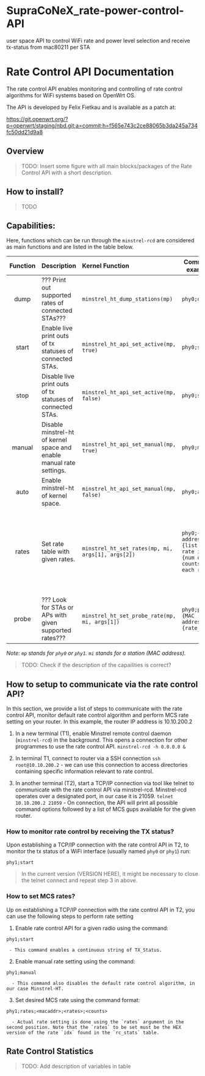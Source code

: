 # SupraCoNeX_rate-power-control-API
user space API to control WiFi rate and power level selection and receive tx-status from mac80211 per STA

# Rate Control API Documentation 

The rate control API enables monitoring and controlling of rate control algorithms for WiFi systems based on OpenWrt OS. 

The API is developed by Felix Fietkau and is available as a patch at:

https://git.openwrt.org/?p=openwrt/staging/nbd.git;a=commit;h=f565e743c2ce88065b3da245a734fc50dd21d9a8


## Overview
> TODO: Insert some figure with all main blocks/packages of the Rate Control API with a short description.


## How to install?
> TODO

## Capabilities:

Here, functions which can be run through the `minstrel-rcd` are considered as main functions and are listed in the table below.

|Function|Description|Kernel Function|Command example|Additional Information|
|:------:|:----------|:--------------|---------------|----------------------|
|dump    |??? Print out supported rates of connected STAs???|`minstrel_ht_dump_stations(mp)`|`phy0;dump`||
|start   |Enable live print outs of tx statuses of connected STAs.|`minstrel_ht_api_set_active(mp, true)`|`phy0;start`||
|stop    |Disable live print outs of tx statuses of connected STAs.|`minstrel_ht_api_set_active(mp, false)`|`phy0;stop`||
|manual  |Disable minstrel-ht of kernel space and enable manual rate settings.|`minstrel_ht_api_set_manual(mp, true)`|`phy0;manual`||
|auto    |Enable minstrel-ht of kernel space.|`minstrel_ht_api_set_manual(mp, false)`|`phy0;auto`||
|rates   |Set rate table with given rates.|`minstrel_ht_set_rates(mp, mi, args[1], args[2])`|`phy0;{MAC address};{list of rate idxs};{num of counts for each rate}`|`args[1]` = list of rates seperated by `,` and `args[2]` = list of number of tries for a rate until choosing next rate.|
|probe   |??? Look for STAs or APs with given supported rates???|`minstrel_ht_set_probe_rate(mp, mi, args[1])`|`phy0;probe;{MAC address};{rate_idx}`|`args[1]` = list of rates supported by STA or AP???|

_Note: `mp` stands for `phy0` or `phy1`. `mi` stands for a station (MAC address)._

> TODO: Check if the description of the capailities is correct?

## How to setup to communicate via the rate control API?

In this section, we provide a list of steps to communicate with the rate control API, monitor default rate control algorithm and perform MCS rate setting on your router. In this example, the router IP address is 10.10.200.2

  1. In a new terminal (T1), enable Minstrel remote control daemon (`minstrel-rcd`) in the background. This opens a connection for other programmes to use the rate control API.
    ```
    minstrel-rcd -h 0.0.0.0 &
    ```
    
  2. In terminal T1, connect to router via a SSH connection
    ```
    ssh root@10.10.200.2
    ```
    - we can use this connection to access directories containing specific information relevant to rate control.
  
  3. In another terminal (T2), start a TCP/IP connection via tool like telnet to communicate with the rate control API via minstrel-rcd. Minstrel-rcd operates over a designated port, in our case it is 21059.
    ```
    telnet 10.10.200.2 21059
    ```
    - On connection, the API will print all possible command options followed by a list of MCS gups available for the given router. 

### How to monitor rate control by receiving the TX status?

Upon establishing a TCP/IP connection with the rate control API in T2, to monitor the tx status of a WiFi interface (usually named `phy0` or `phy1`) run:
  ```
  phy1;start
  ```
  > In the current version (VERSION HERE), it might be necessary to close the telnet connect and repeat step 3 in above.

### How to set MCS rates?

Up on establishing a TCP/IP connection with the rate control API in T2, you can use the following steps to perform rate setting
  
  1. Enable rate control API for a given radio using the command:
  ```
  phy1;start
  ```
     - This command enables a continuous string of TX_Status.
       
  2. Enable manual rate setting using the command:
  ```
  phy1;manual
  ```
      - This command also disables the default rate control algorithm, in our case Minstrel-HT.
    
  3. Set desired MCS rate using the command format:
  ```
  phy1;rates;<macaddr>;<rates>;<counts>
  ```
      
      - Actual rate setting is done using the `rates` argument in the second position. Note that the `rates` to be set must be the HEX version of the rate `idx` found in the `rc_stats` table.
     

## Rate Control Statistics


<media-tag src="https://files.cryptpad.fr/blob/ed/edd2374deba714974e7303e117e1dc60441a420814771c4a" data-crypto-key="cryptpad:9cRyLkLPCoQFUrzTGnMuq1rY/fL3XqW4XD64vt15iRQ="></media-tag>
  
  
> TODO: Add description of variables in table
